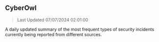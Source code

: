 ## CyberOwl 
> Last Updated 07/07/2024 02:01:00 


A daily updated summary of the most frequent types of security incidents currently being reported from different sources.

